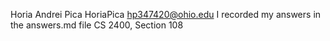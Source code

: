 Horia Andrei Pica 
HoriaPica
hp347420@ohio.edu
I recorded my answers in the answers.md file
CS 2400, Section 108
